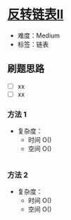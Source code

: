 # [反转链表II](https://leetcode-cn.com/problems/reverse-linked-list-ii/)

- 难度：Medium
- 标签：链表

## 刷题思路

- [ ] xx
- [ ] xx

### 方法 1

- 复杂度：
    - 时间 O()
    - 空间 O()

``` js

```

### 方法 2

- 复杂度：
    - 时间 O()
    - 空间 O()

``` js

```
